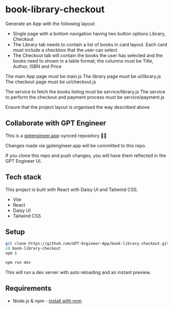 # book-library-checkout

Generate an App with the following layout:
- Single page with a bottom navigation having two button options Library, Checkout
- The Library tab needs to contain a list of books in card layout. Each card must include a checkbox that the user can select
- The Checkout tab will contain the books the user has selected and the books need to shown in a table format; the columns must be Title, Author, ISBN and Price

The main App page must be main.js
The library page must be ui/library.js
The checkout page must be ui/checkout.js

The service to fetch the books listing must be service/library.js
The service to perform the checkout and payment process must be service/payment.js

Ensure that the project layout is organised the way described above

## Collaborate with GPT Engineer

This is a [gptengineer.app](https://gptengineer.app)-synced repository 🌟🤖

Changes made via gptengineer.app will be committed to this repo.

If you clone this repo and push changes, you will have them reflected in the GPT Engineer UI.

## Tech stack

This project is built with React with Daisy UI and Tailwind CSS.

- Vite
- React
- Daisy UI
- Tailwind CSS

## Setup

```sh
git clone https://github.com/GPT-Engineer-App/book-library-checkout.git
cd book-library-checkout
npm i
```

```sh
npm run dev
```

This will run a dev server with auto reloading and an instant preview.

## Requirements

- Node.js & npm - [install with nvm](https://github.com/nvm-sh/nvm#installing-and-updating)
